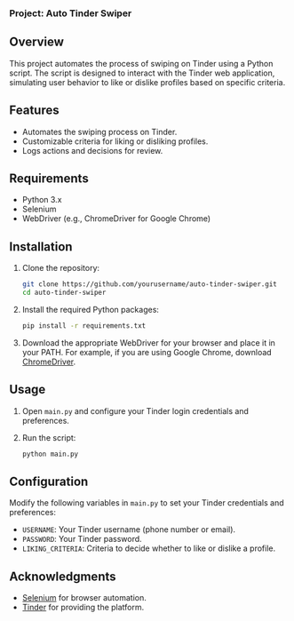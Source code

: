 ### Project: Auto Tinder Swiper

## Overview

This project automates the process of swiping on Tinder using a Python script. The script is designed to interact with the Tinder web application, simulating user behavior to like or dislike profiles based on specific criteria.

## Features

- Automates the swiping process on Tinder.
- Customizable criteria for liking or disliking profiles.
- Logs actions and decisions for review.

## Requirements

- Python 3.x
- Selenium
- WebDriver (e.g., ChromeDriver for Google Chrome)

## Installation

1. Clone the repository:

    ```bash
    git clone https://github.com/yourusername/auto-tinder-swiper.git
    cd auto-tinder-swiper
    ```

2. Install the required Python packages:

    ```bash
    pip install -r requirements.txt
    ```

3. Download the appropriate WebDriver for your browser and place it in your PATH. For example, if you are using Google Chrome, download [ChromeDriver](https://sites.google.com/a/chromium.org/chromedriver/).

## Usage

1. Open `main.py` and configure your Tinder login credentials and preferences.

2. Run the script:

    ```bash
    python main.py
    ```

## Configuration

Modify the following variables in `main.py` to set your Tinder credentials and preferences:

- `USERNAME`: Your Tinder username (phone number or email).
- `PASSWORD`: Your Tinder password.
- `LIKING_CRITERIA`: Criteria to decide whether to like or dislike a profile.

## Acknowledgments

- [Selenium](https://www.selenium.dev/) for browser automation.
- [Tinder](https://tinder.com/) for providing the platform.
